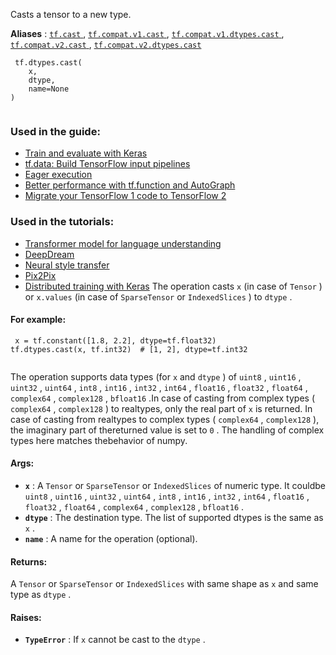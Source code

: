 Casts a tensor to a new type.

**Aliases** : [ `tf.cast` ](/api_docs/python/tf/dtypes/cast), [ `tf.compat.v1.cast` ](/api_docs/python/tf/dtypes/cast), [ `tf.compat.v1.dtypes.cast` ](/api_docs/python/tf/dtypes/cast), [ `tf.compat.v2.cast` ](/api_docs/python/tf/dtypes/cast), [ `tf.compat.v2.dtypes.cast` ](/api_docs/python/tf/dtypes/cast)

```
 tf.dtypes.cast(
    x,
    dtype,
    name=None
)
 
```

### Used in the guide:
- [Train and evaluate with Keras](https://tensorflow.google.cn/guide/keras/train_and_evaluate)
- [tf.data: Build TensorFlow input pipelines](https://tensorflow.google.cn/guide/data)
- [Eager execution](https://tensorflow.google.cn/guide/eager)
- [Better performance with tf.function and AutoGraph](https://tensorflow.google.cn/guide/function)
- [Migrate your TensorFlow 1 code to TensorFlow 2](https://tensorflow.google.cn/guide/migrate)


### Used in the tutorials:
- [Transformer model for language understanding](https://tensorflow.google.cn/tutorials/text/transformer)
- [DeepDream](https://tensorflow.google.cn/tutorials/generative/deepdream)
- [Neural style transfer](https://tensorflow.google.cn/tutorials/generative/style_transfer)
- [Pix2Pix](https://tensorflow.google.cn/tutorials/generative/pix2pix)
- [Distributed training with Keras](https://tensorflow.google.cn/tutorials/distribute/keras)
The operation casts  `x`  (in case of  `Tensor` ) or  `x.values` (in case of  `SparseTensor`  or  `IndexedSlices` ) to  `dtype` .

#### For example:


```
 x = tf.constant([1.8, 2.2], dtype=tf.float32)
tf.dtypes.cast(x, tf.int32)  # [1, 2], dtype=tf.int32
 
```

The operation supports data types (for  `x`  and  `dtype` ) of `uint8` ,  `uint16` ,  `uint32` ,  `uint64` ,  `int8` ,  `int16` ,  `int32` ,  `int64` , `float16` ,  `float32` ,  `float64` ,  `complex64` ,  `complex128` ,  `bfloat16` .In case of casting from complex types ( `complex64` ,  `complex128` ) to realtypes, only the real part of  `x`  is returned. In case of casting from realtypes to complex types ( `complex64` ,  `complex128` ), the imaginary part of thereturned value is set to  `0` . The handling of complex types here matches thebehavior of numpy.

#### Args:
- **`x`** : A  `Tensor`  or  `SparseTensor`  or  `IndexedSlices`  of numeric type. It couldbe  `uint8` ,  `uint16` ,  `uint32` ,  `uint64` ,  `int8` ,  `int16` ,  `int32` , `int64` ,  `float16` ,  `float32` ,  `float64` ,  `complex64` ,  `complex128` , `bfloat16` .
- **`dtype`** : The destination type. The list of supported dtypes is the same as `x` .
- **`name`** : A name for the operation (optional).


#### Returns:
A  `Tensor`  or  `SparseTensor`  or  `IndexedSlices`  with same shape as  `x`  and  same type as  `dtype` .

#### Raises:
- **`TypeError`** : If  `x`  cannot be cast to the  `dtype` .
